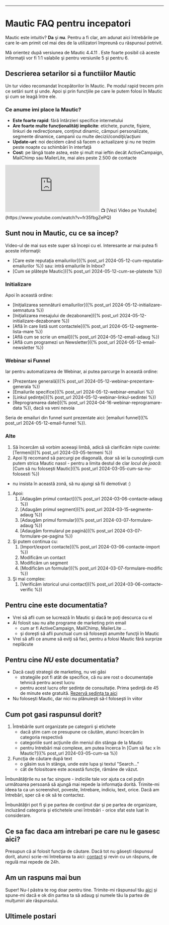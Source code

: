 ---

# <i class='fa-fw fas fa-home'></i> Mautic FAQ pentru incepatori
Mautic este intuitiv? **Da** şi **nu**. Pentru a fi clar, am adunat aici întrebările pe care le-am primit cel mai des de la utilizatori împreună cu răspunsul potrivit.

Mă orientez după versiunea de Mautic 4.4.11 . Este foarte posibil că aceste informaţii vor fi 1:1 valabile şi pentru versiunile 5 şi pentru 6.

## Descrierea setarilor si a functiilor Mautic

Un tur video recomandat începătorilor în Mautic. Pe modul rapid trecem prin ce setări sunt şi unde. Apoi şi prin funcţiile pe care le putem folosi în Mautic şi cum se leagă între ele.

### Ce anume imi place la Mautic?
* **Este foarte rapid**: fără întârzieri specifice internetului
* **Are foarte multe funcţionalităţi implicite**: etichete, puncte, fişiere, linkuri de redirecţionare, conţinut dinamic, câmpuri personalizate, segmente dinamice, campanii cu multe decizii/condiţii/acţiuni
* **Update-uri**: noi decidem când să facem o actualizare şi nu ne trezim peste noapte cu schimbări în interfaţă
* **Cost**: pe lângă toate astea, este şi mult mai ieftin decât ActiveCampaign, MailChimp sau MailerLite, mai ales peste 2.500 de contacte

<iframe class="embed-video youtube" loading="lazy" style="max-width:790px;max-height:445px;" src="https://www.youtube.com/embed/fr35fbgZePQ" title="YouTube Video player" frameborder="0" allow="accelerometer; autoplay; clipboard-write; encrypted-media; gyroscope; picture-in-picture" allowfullscreen=""></iframe>
📺 [Vezi Video pe Youtube](https://www.youtube.com/watch?v=fr35fbgZePQ)

## Sunt nou in Mautic, cu ce sa incep?
Video-ul de mai sus este super să începi cu el. Interesante ar mai putea fi aceste informaţii:
* [Care este reputaţia emailurilor]({% post_url 2024-05-12-cum-reputatia-emailurilor %}) sau: intră emailurile în Inbox?
* [Cum se plăteşte Mautic]({% post_url 2024-05-12-cum-se-plateste %})

### Initializare
Apoi în această ordine:
* [Iniţializarea semnăturii emailurilor]({% post_url 2024-05-12-initializare-semnatura %})
* [Iniţializarea mesajului de dezabonare]({% post_url 2024-05-12-initializare-dezabonare %})
* [Află în care listă sunt contactele]({% post_url 2024-05-12-segmente-lista-mare %})
* [Află cum se scrie un email]({% post_url 2024-05-12-email-adaug %})
* [Află cum programezi un Newsletter]({% post_url 2024-05-12-email-newsletter %})

### Webinar si Funnel
Iar pentru automatizarea de Webinar, ai putea parcurge în această ordine:
* [Prezentare generală]({% post_url 2024-05-12-webinar-prezentare-generala %})
* [Emailurile specifice]({% post_url 2024-05-12-webinar-emailuri %})
* [Linkul şedinţei]({% post_url 2024-05-12-webinar-linkul-sedintei %})
* [Reprogramarea datei]({% post_url 2024-04-16-webinar-reprogramare-data %}), dacă va veni nevoia

Seria de emailuri din funnel sunt prezentate aici: [emailuri funnel]({% post_url 2024-05-12-email-funnel %}).

### Alte
1. Să încercăm să vorbim aceeaşi limbă, adică să clarificăm nişte cuvinte: [Termeni]({% post_url 2024-03-05-termeni %})
1. Apoi îţi recomand să parcurgi pe diagonală, doar să iei la cunoştinţă cum putem strica Mautic nasol - pentru a limita destul de clar _locul de joacă_: [Cum să nu foloseşti Mautic]({% post_url 2024-03-05-cum-sa-nu-folosesti %})
  * nu insista în această zonă, să nu ajungi să fii demotivat :)
1. Apoi:
    1. [Adaugăm primul contact]({% post_url 2024-03-06-contacte-adaug %})
    1. [Adaugăm primul segment]({% post_url 2024-03-15-segmente-adaug %})
    1. [Adaugăm primul formular]({% post_url 2024-03-07-formulare-adaug %})
    1. [Adaugăm formularul pe pagină]({% post_url 2024-03-07-formulare-pe-pagina %})
1. Şi putem continua cu:
    1. [Import/export contacte]({% post_url 2024-03-06-contacte-import %})
    1. Modificăm un contact
    1. Modificăm un segment
    1. [Modificăm un formular]({% post_url 2024-03-07-formulare-modific %})
1. Şi mai complex:
    1. [Verificăm istoricul unui contact]({% post_url 2024-03-06-contacte-verific %})

## Pentru cine este documentatia?
* Vrei să afli cum se lucrează în Mautic şi dacă te poţi descurca cu el
* Ai folosit sau nu alte programe de marketing prin email
  * cum ar fi ActiveCampaign, MailChimp, MailerLite ...
  * şi doreşti să afli punctual cum să foloseşti anumite funcţii în Mautic
* Vrei să afli ce anume să eviţi să faci, pentru a folosi Mautic fără surprize neplăcute

## Pentru cine _NU_ este documentatia?
* Dacă cauţi strategii de marketing, nu vei găsi
  * strategiile pot fi atât de specifice, că nu are rost o documentaţie tehnică pentru acest lucru
  * pentru acest lucru ofer şedinţe de consultaţie. Prima şedinţă de 45 de minute este gratuită. [Rezervă şedinţa ta aici](https://calendly.com/ionutojicade/consultanta-gratuita-pentru-funnel-de-vanzari)
* Nu foloseşti Mautic, dar nici nu plănuieşti să-l foloseşti în viitor

## Cum pot gasi raspunsul dorit?
1. Întrebările sunt organizate pe categorii şi etichete
   * dacă ştim cam ce presupune ce căutăm, atunci încercăm în categoria respectivă
   * categoriile sunt acţiunile din meniul din stânga de la Mautic
   * pentru întrebări mai complexe, am putea încerca în [Cum să fac x în Mautic?]({% post_url 2024-03-05-cum-sa %})
2. Funcţia de căutare după text
   * o găsim sus în stânga, unde este lupa şi textul "Search..."
   * cât de folositoare este această funcţie, rămâne de văzut.

Îmbunătăţirile nu se fac singure - indiciile tale vor ajuta ca cel puţin următoarea persoană să ajungă mai repede la informaţia dorită. Trimite-mi ideea ta ca un screenshot, poveste, întrebare, indiciu, text, orice. Dacă am întrebări, sper că e ok să te contactez.

Îmbunătăţiri pot fi şi pe partea de conţinut dar şi pe partea de organizare, incluzând categoria şi etichetele unei întrebări - orice sfat este luat în considerare.

## Ce sa fac daca am intrebari pe care nu le gasesc aici?
Presupun că ai folosit funcţia de căutare. Dacă tot nu găseşti răspunsul dorit, atunci scrie-mi întrebarea ta aici: [contact](https://ionutojica.ro/home/contact/) şi revin cu un răspuns, de regulă mai repede de 24h.

## Am un raspuns mai bun
Super! Nu-l păstra te rog doar pentru tine. Trimite-mi răspunsul tău [aici](https://ionutojica.ro/home/contact/) şi spune-mi dacă e ok din partea ta să adaug şi numele tău la partea de mulţumiri ale răspunsului.

## Ultimele postari
